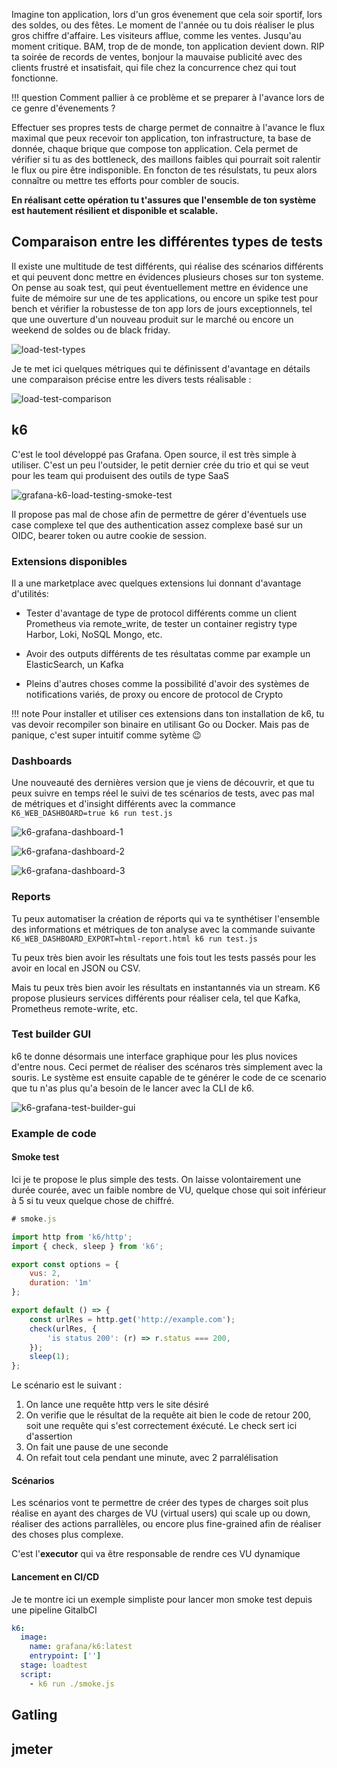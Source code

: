 Imagine ton application, lors d'un gros évenement que cela soir sportif, lors des soldes, ou des fêtes. Le moment de l'année ou tu dois réaliser le plus gros chiffre d'affaire. Les visiteurs afflue, comme les ventes. Jusqu'au moment critique. BAM, trop de de monde, ton application devient down. RIP ta soirée de records de ventes, bonjour la mauvaise publicité avec des clients frustré et insatisfait, qui file chez la concurrence chez qui tout fonctionne.  


!!! question
    Comment pallier à ce problème et se preparer à l'avance lors de ce genre d'évenements ?

Effectuer ses propres tests de charge permet de connaitre à l'avance le flux maximal que peux recevoir ton application, ton infrastructure, ta base de donnée, chaque brique que compose ton application. Cela permet de vérifier si tu as des bottleneck, des maillons faibles qui pourrait soit ralentir le flux ou pire être indisponible.
En foncton de tes résulstats, tu peux alors connaître ou mettre tes efforts pour combler de soucis.  

**En réalisant cette opération tu t'assures que l'ensemble de ton système est hautement résilient et disponible et scalable.**  

## Comparaison entre les différentes types de tests
Il existe une multitude de test différents, qui réalise des scénarios différents et qui peuvent donc mettre en évidences plusieurs choses sur ton systeme. On pense au soak test, qui peut éventuellement mettre en évidence une fuite de mémoire sur une de tes applications, ou encore un spike test pour bench et vérifier la robustesse de ton app lors de jours exceptionnels, tel que une ouverture d'un nouveau produit sur le marché ou encore un weekend de soldes ou de black friday.

![load-test-types](./img/load-test-types.png)

Je te met ici quelques métriques qui te définissent d'avantage en détails une comparaison précise entre les divers tests réalisable : 

![load-test-comparison](./img/load-test-comparison.png)

## k6
C'est le tool développé pas Grafana. Open source, il est très simple à utiliser. C'est un peu l'outsider, le petit dernier crée du trio et qui se veut pour les team qui produisent des outils de type SaaS

![grafana-k6-load-testing-smoke-test](./img/grafana-k6-load-testing-smoke-test.png)

Il propose pas mal de chose afin de permettre de gérer d'éventuels use case complexe tel que des authentication assez complexe basé sur un OIDC, bearer token ou autre cookie de session.

### Extensions disponibles 

Il a une marketplace avec quelques extensions lui donnant d'avantage d'utilités: 

- Tester d'avantage de type de protocol différents comme un client Prometheus via remote_write, de tester un container registry type Harbor, Loki, NoSQL Mongo, etc.

- Avoir des outputs différents de tes résultatas comme par example un ElasticSearch, un Kafka

- Pleins d'autres choses comme la possibilité d'avoir des systèmes de notifications variés, de proxy ou encore de protocol de Crypto

!!! note
    Pour installer et utiliser ces extensions dans ton installation de k6, tu vas devoir recompiler son binaire en utilisant Go ou Docker. Mais pas de panique, c'est super intuitif comme sytème 😉

### Dashboards 
Une nouveauté des dernières version que je viens de découvrir, et que tu peux suivre en temps réel le suivi de tes scénarios de tests, avec pas mal de métriques et d'insight différents avec la commance `K6_WEB_DASHBOARD=true k6 run test.js`

![k6-grafana-dashboard-1](./img/k6-grafana-dashboard-1.png)

![k6-grafana-dashboard-2](./img/k6-grafana-dashboard-2.png)

![k6-grafana-dashboard-3](./img/k6-grafana-dashboard-3.png)

### Reports 
Tu peux automatiser la création de réports qui va te synthétiser l'ensemble des informations et métriques de ton analyse avec la commande suivante `K6_WEB_DASHBOARD_EXPORT=html-report.html k6 run test.js`

Tu peux très bien avoir les résultats une fois tout les tests passés pour les avoir en local en JSON ou CSV.

Mais tu peux très bien avoir les résultats en instantannés via un stream. K6 propose plusieurs services différents pour réaliser cela, tel que Kafka, Prometheus remote-write, etc.

### Test builder GUI
k6 te donne désormais une interface graphique pour les plus novices d'entre nous. Ceci permet de réaliser des scénaros très simplement avec la souris. Le système est ensuite capable de te générer le code de ce scenario que tu n'as plus qu'a besoin de le lancer avec la CLI de k6.

![k6-grafana-test-builder-gui](./img/k6-grafana-test-builder-gui.png)

### Example de code
#### Smoke test
Ici je te propose le plus simple des tests. 
On laisse volontairement une durée courée, avec un faible nombre de VU, quelque chose qui soit inférieur à 5 si tu veux quelque chose de chiffré.

```js linenums="1"
# smoke.js

import http from 'k6/http';
import { check, sleep } from 'k6';

export const options = {
    vus: 2, 
    duration: '1m'
};

export default () => {
    const urlRes = http.get('http://example.com');
    check(urlRes, {
        'is status 200': (r) => r.status === 200,
    });
    sleep(1);
};
```

Le scénario est le suivant : 

1. On lance une requête http vers le site désiré
2. On verifie que le résultat de la requête ait bien le code de retour 200, soit une requête qui s'est correctement éxécuté. Le check sert ici d'assertion
3. On fait une pause de une seconde
4. On refait tout cela pendant une minute, avec 2 parralélisation 

#### Scénarios

Les scénarios vont te permettre de créer des types de charges soit plus réalise en ayant des charges de VU (virtual users) qui scale up ou down, réaliser des actions parrallèles, ou encore plus fine-grained afin de réaliser des choses plus complexe.

C'est l'**executor** qui va être responsable de rendre ces VU dynamique

#### Lancement en CI/CD
Je te montre ici un exemple simpliste pour lancer mon smoke test depuis une pipeline GitalbCI

```yaml linenums="1"
k6:
  image:
    name: grafana/k6:latest
    entrypoint: ['']
  stage: loadtest
  script:
    - k6 run ./smoke.js
```

## Gatling
## jmeter

